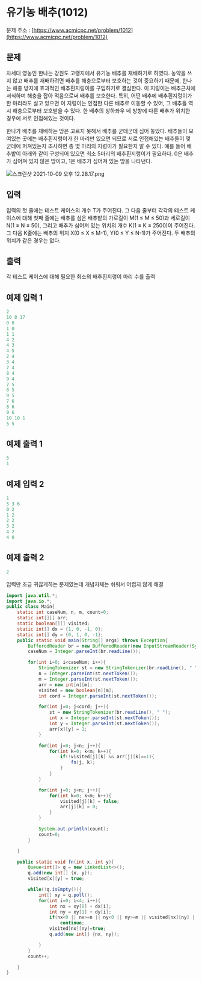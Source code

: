 # 유기농 배추(1012)

문제 주소 : [https://www.acmicpc.net/problem/1012](https://www.acmicpc.net/problem/1012)

## 문제

차세대 영농인 한나는 강원도 고랭지에서 유기농 배추를 재배하기로 하였다. 농약을 쓰지 않고 배추를 재배하려면 배추를 해충으로부터 보호하는 것이 중요하기 때문에, 한나는 해충 방지에 효과적인 배추흰지렁이를 구입하기로 결심한다. 이 지렁이는 배추근처에 서식하며 해충을 잡아 먹음으로써 배추를 보호한다. 특히, 어떤 배추에 배추흰지렁이가 한 마리라도 살고 있으면 이 지렁이는 인접한 다른 배추로 이동할 수 있어, 그 배추들 역시 해충으로부터 보호받을 수 있다. 한 배추의 상하좌우 네 방향에 다른 배추가 위치한 경우에 서로 인접해있는 것이다.

한나가 배추를 재배하는 땅은 고르지 못해서 배추를 군데군데 심어 놓았다. 배추들이 모여있는 곳에는 배추흰지렁이가 한 마리만 있으면 되므로 서로 인접해있는 배추들이 몇 군데에 퍼져있는지 조사하면 총 몇 마리의 지렁이가 필요한지 알 수 있다. 예를 들어 배추밭이 아래와 같이 구성되어 있으면 최소 5마리의 배추흰지렁이가 필요하다. 0은 배추가 심어져 있지 않은 땅이고, 1은 배추가 심어져 있는 땅을 나타낸다.

![스크린샷 2021-10-09 오후 12.28.17.png](%E1%84%8B%E1%85%B2%E1%84%80%E1%85%B5%E1%84%82%E1%85%A9%E1%86%BC%20%E1%84%87%E1%85%A2%E1%84%8E%E1%85%AE(1012)%20a9724a5837e548099e22c5e7ac8f0416/%E1%84%89%E1%85%B3%E1%84%8F%E1%85%B3%E1%84%85%E1%85%B5%E1%86%AB%E1%84%89%E1%85%A3%E1%86%BA_2021-10-09_%E1%84%8B%E1%85%A9%E1%84%92%E1%85%AE_12.28.17.png)

## 입력

입력의 첫 줄에는 테스트 케이스의 개수 T가 주어진다. 그 다음 줄부터 각각의 테스트 케이스에 대해 첫째 줄에는 배추를 심은 배추밭의 가로길이 M(1 ≤ M ≤ 50)과 세로길이 N(1 ≤ N ≤ 50), 그리고 배추가 심어져 있는 위치의 개수 K(1 ≤ K ≤ 2500)이 주어진다. 그 다음 K줄에는 배추의 위치 X(0 ≤ X ≤ M-1), Y(0 ≤ Y ≤ N-1)가 주어진다. 두 배추의 위치가 같은 경우는 없다.

## 출력

각 테스트 케이스에 대해 필요한 최소의 배추흰지렁이 마리 수를 출력

## 예제 입력 1

```java
2
10 8 17
0 0
1 0
1 1
4 2
4 3
4 5
2 4
3 4
7 4
8 4
9 4
7 5
8 5
9 5
7 6
8 6
9 6
10 10 1
5 5
```

## 예제 출력 1

```java
5
1
```

## 예제 입력 2

```java
1
5 3 6
0 2
1 2
2 2
3 2
4 2
4 0
```

## 예제 출력 2

```java
2
```

입력만 조금 귀찮게하는 문제였는데 개념자체는 쉬워서 어렵지 않게 해결

```java
import java.util.*;
import java.io.*;
public class Main{
    static int caseNum, n, m, count=0;
    static int[][] arr;
    static boolean[][] visited;
    static int[] dx = {1, 0, -1, 0};
    static int[] dy = {0, 1, 0, -1};
    public static void main(String[] args) throws Exception{
        BufferedReader br = new BufferedReader(new InputStreamReader(System.in));
        caseNum = Integer.parseInt(br.readLine());

        for(int i=0; i<caseNum; i++){
            StringTokenizer st = new StringTokenizer(br.readLine(), " ");
            n = Integer.parseInt(st.nextToken());
            m = Integer.parseInt(st.nextToken());
            arr = new int[n][m];
            visited = new boolean[n][m];
            int cord = Integer.parseInt(st.nextToken());

            for(int j=0; j<cord; j++){
                st = new StringTokenizer(br.readLine(), " ");
                int x = Integer.parseInt(st.nextToken());
                int y = Integer.parseInt(st.nextToken());
                arr[x][y] = 1;
            }

            for(int j=0; j<n; j++){
                for(int k=0; k<m; k++){
                    if(!visited[j][k] && arr[j][k]==1){
                        fn(j, k);
                    }
                }
            }

            for(int j=0; j<n; j++){
                for(int k=0; k<m; k++){
                    visited[j][k] = false;
                    arr[j][k] = 0;
                }
            }

            System.out.println(count);
            count=0;
        }

    }

    public static void fn(int x, int y){
        Queue<int[]> q = new LinkedList<>();
        q.add(new int[] {x, y});
        visited[x][y] = true;

        while(!q.isEmpty()){
            int[] xy = q.poll();
            for(int i=0; i<4; i++){
                int nx = xy[0] + dx[i];
                int ny = xy[1] + dy[i];
                if(nx<0 || nx>=n || ny<0 || ny>=m || visited[nx][ny] || arr[nx][ny]==0)
                    continue;
                visited[nx][ny]=true;
                q.add(new int[] {nx, ny});

            }
        }
        count++;

    }
}
```
